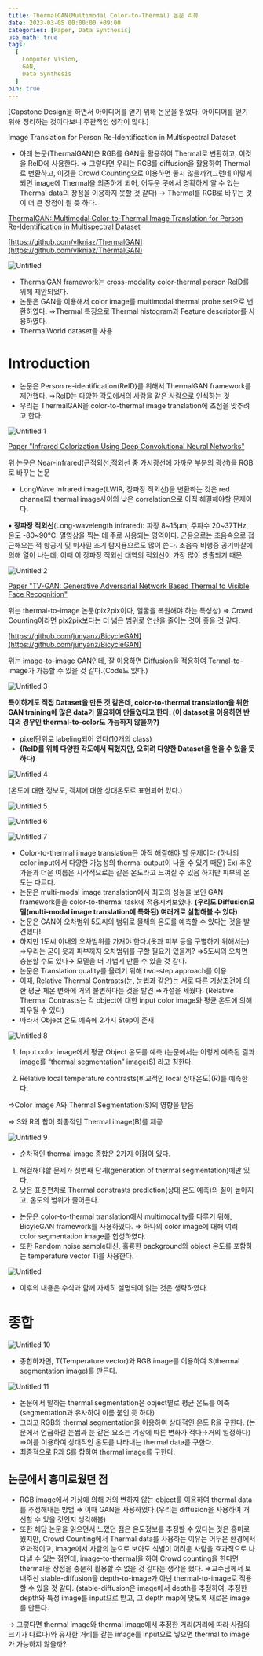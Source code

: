 ```yaml
---
title: ThermalGAN(Multimodal Color-to-Thermal) 논문 리뷰
date: 2023-03-05 00:00:00 +09:00
categories: [Paper, Data Synthesis]
use_math: true
tags:
  [
    Computer Vision,
    GAN,
    Data Synthesis
  ]
pin: true
---
```


[Capstone Design을 하면서 아이디어를 얻기 위해 논문을 읽었다. 아이디어를 얻기 위해 정리하는 것이다보니 주관적인 생각이 많다.]

Image Translation for Person Re-Identification
in Multispectral Dataset

- 아래 논문(ThermalGAN)은 RGB를 GAN을 활용하여 Thermal로 변환하고, 이것을 ReID에 사용한다.
⇒ 그렇다면 우리는 RGB를 diffusion을 활용하여 Thermal로 변환하고, 이것을 Crowd Counting으로 이용하면 좋지 않을까?(그런데 이렇게 되면 image에 Thermal을 의존하게 되어, 어두운 곳에서 명확하게 알 수 있는 Thermal data의 장점을 이용하지 못할 것 같다)
→ Thermal를 RGB로 바꾸는 것이 더 큰 장점이 될 듯 하다.

[ThermalGAN: Multimodal Color-to-Thermal Image Translation for Person Re-Identification in Multispectral Dataset](http://www.zefirus.org/articles/ee9462fb-befd-4679-9c26-acd551db8583/)

[https://github.com/vlkniaz/ThermalGAN](https://github.com/vlkniaz/ThermalGAN)

![Untitled](https://github.com/gihuni99/Capstone-Design-2023-1-/assets/90080065/1145111a-3c8f-4446-8262-53dfbf0aeafd)

- ThermalGAN framework는 cross-modality color-thermal person ReID를 위해 제안되었다.
- 논문은 GAN을 이용해서 color image를 multimodal thermal probe set으로 변환하였다.
⇒Thermal 특징으로 Thermal histogram과 Feature descriptor를 사용하였다.
- ThermalWorld dataset을 사용

# Introduction

- 논문은 Person re-identification(ReID)를 위해서 ThermalGAN framework를 제안했다.
⇒ReID는 다양한 각도에서의 사람을 같은 사람으로 인식하는 것
- 우리는 ThermalGAN을 color-to-thermal image translation에 초점을 맞추려고 한다.

![Untitled 1](https://github.com/gihuni99/Capstone-Design-2023-1-/assets/90080065/9372004b-38e0-4bdd-9781-3dc1189d633e)

[Paper "Infrared Colorization Using Deep Convolutional
Neural Networks"
](https://arxiv.org/pdf/1604.02245.pdf)

위 논문은 Near-infrared(근적외선,적외선 중 가시광선에 가까운 부분의 광선)을 RGB로 바꾸는 논문

- LongWave Infrared image(LWIR, 장파장 적외선)을 변환하는 것은 red channel과 thermal image사이의 낮은 correlation으로 아직 해결해야할 문제이다.

• **장파장 적외선**(Long-wavelength infrared): 파장 8~15µm, 주파수 20~37THz, 온도 -80~90°C. 열영상을 찍는 데 주로 사용되는 영역이다. 군용으로는 초음속으로 접근해오는 적 항공기 및 미사일 조기 탐지용으로도 많이 쓴다. 초음속 비행중 공기마찰에 의해 열이 나는데, 이때 이 장파장 적외선 대역의 적외선이 가장 많이 방출되기 때문.

![Untitled 2](https://github.com/gihuni99/Capstone-Design-2023-1-/assets/90080065/cc7a5a96-f118-4cf8-8e05-6a504c823bbf)

[Paper "TV-GAN: Generative Adversarial Network Based Thermal to Visible Face
Recognition"](https://arxiv.org/pdf/1712.02514.pdf)

위는 thermal-to-image 논문(pix2pix이다, 얼굴을 복원해야 하는 특성상)
⇒ Crowd Counting이라면 pix2pix보다는 더 넓은 범위로 연산을 줄이는 것이 좋을 것 같다.

[https://github.com/junyanz/BicycleGAN](https://github.com/junyanz/BicycleGAN)

위는 image-to-image GAN인데, 잘 이용하면 Diffusion을 적용하여 Termal-to-image가 가능할 수 있을 것 같다.(Code도 있다.)

![Untitled 3](https://github.com/gihuni99/Capstone-Design-2023-1-/assets/90080065/bb0d2273-88d1-4c62-9f77-d2451e449774)

**특이하게도 직접 Dataset을 만든 것 같은데, color-to-thermal translation을 위한 GAN training에 많은 data가 필요하여 만들었다고 한다. (이 dataset을 이용하면 반대의 경우인 thermal-to-color도 가능하지 않을까?)**

- pixel단위로 labeling되어 있다(10개의 class)
- **(ReID를 위해 다양한 각도에서 찍혔지만, 오히려 다양한 Dataset을 얻을 수 있을 듯하다)**
    
![Untitled 4](https://github.com/gihuni99/Capstone-Design-2023-1-/assets/90080065/95dac2a0-2b5a-4469-9c20-052429293cfc)
    

(온도에 대한 정보도, 객체에 대한 상대온도로 표현되어 있다.)

![Untitled 5](https://github.com/gihuni99/Capstone-Design-2023-1-/assets/90080065/d22b9c80-2e2f-423f-b75e-ff690c44aa9e)

![Untitled 6](https://github.com/gihuni99/Capstone-Design-2023-1-/assets/90080065/a0984439-2069-4816-8802-3bed243ba75c)

![Untitled 7](https://github.com/gihuni99/Capstone-Design-2023-1-/assets/90080065/a37ae3ad-8ea1-4b8f-ae48-80f19711ecea)

- Color-to-thermal image translation은 아직 해결해야 할 문제이다
(하나의 color input에서 다양한 가능성의 thermal output이 나올 수 있기 때문)
Ex) 추운 가을과 더운 여름은 시각적으로는 같은 온도라고 느껴질 수 있음
하지만 피부의 온도는 다르다.
- 논문은 multi-modal image translation에서 최고의 성능을 보인 GAN framework들을 color-to-thermal task에 적용시켜보았다.
**(우리도 Diffusion모델(multi-modal image translation에 특화된) 여러개로 실험해볼 수 있다)**
- 논문은 GAN이 오차범위 5도씨의 범위로 물체의 온도를 예측할 수 있다는 것을 발견했다!
- 하지만 1도씨 이내의 오차범위를 가져야 한다.(옷과 피부 등을 구별하기 위해서는)
⇒우리는 굳이 옷과 피부까지 오차범위를 구할 필요가 있을까?
⇒5도씨의 오차면 충분할 수도 있다→ 모델을 더 가볍게 만들 수 있을 것 같다.
- 논문은 Translation quality를 올리기 위해 two-step approach를 이용
- 이때,  Relative Thermal Contrasts(눈, 눈썹과 같은)는 서로 다른 기상조건에 의한 평균 체온 변화에 거의 불변하다는 것을 발견
⇒가설을 세웠다.
(Relative Thermal Contrasts는 각 object에 대한 input color image와 평균 온도에 의해 좌우될 수 있다)
- 따라서 Object 온도 예측에 2가지 Step이 존재

![Untitled 8](https://github.com/gihuni99/Capstone-Design-2023-1-/assets/90080065/aae9821a-706a-4dcb-9ac6-b481452219d4)

1) Input color image에서 평균 Object 온도를 예측
(논문에서는 이렇게 예측된 결과 image를 “thermal segmentation” image(S) 라고 칭한다.

2) Relative local temperature contrasts(비교적인 local 상대온도)(R)를 예측한다.

⇒Color image A와 Thermal Segmentation(S)의 영향을 받음

⇒ S와 R의 합이 최종적인 Thermal image(B)를 제공

![Untitled 9](https://github.com/gihuni99/Capstone-Design-2023-1-/assets/90080065/b098f13e-36e3-4f17-b15b-ba8769bd5a92)

- 순차적인 thermal image 종합은 2가지 이점이 있다.
1) 해결해야할 문제가 첫번째 단계(generation of thermal segmentation)에만 있다.
2) 낮은 표준편차로 Thermal constrasts prediction(상대 온도 예측)의 질이 높아지고, 온도의 범위가 줄어든다.
- 논문은 color-to-thermal translation에서 multimodality를 다루기 위해, BicyleGAN framework를 사용하였다.
⇒ 하나의 color image에 대해 여러 color segmentation image를 합성하였다.
- 또한 Random noise sample대신, 훌륭한 background와 object 온도를 포함하는 temperature vector Ti를 사용한다.

![Untitled](ThermalGAN%20Multimodal%20Color-to-Thermal%20Image%20Trans%20a8968065e90341e58f0fab5f3e02a8ae/Untitled%2010.png)

- 이후의 내용은 수식과 함께 자세히 설명되어 읽는 것은 생략하였다.

# 종합

![Untitled 10](https://github.com/gihuni99/Capstone-Design-2023-1-/assets/90080065/7f178877-60d9-4274-b226-6d111eadfee5)

- 종합하자면, T(Temperature vector)와 RGB image를 이용하여 S(thermal segmentation image)를 만든다.
    
![Untitled 11](https://github.com/gihuni99/Capstone-Design-2023-1-/assets/90080065/3c68ae80-687e-4236-9524-f98bee2fc04f)
    
- 논문에서 말하는 thermal segmentation은 object별로 평균 온도를 예측
(segmentation과 유사하여 이름 붙인 듯 하다)
- 그리고 RGB와 thermal segmentation을 이용하여 상대적인 온도 R을 구한다.
(논문에서 언급하길 눈썹과 눈 같은 요소는 기상에 따른 변화가 적다→거의 일정하다)
⇒이를 이용하여 상대적인 온도를 나타내는 thermal data를 구한다.
- 최종적으로 R과 S를 합하여 thermal image를 구한다.

## 논문에서 흥미로웠던 점

- RGB image에서 기상에 의해 거의 변하지 않는 object를 이용하여 thermal data를 추정해내는 방법
⇒ 이때 GAN을 사용하였다.(우리는 diffusion을 사용하여 개선할 수 있을 것인지 생각해봄)
- 또한 해당 논문을 읽으면서 느꼈던 점은 온도정보를 추정할 수 있다는 것은 흥미로웠지만, Crowd Counting에서 Thermal data를 사용하는 이유는 어두운 환경에서 효과적이고, image에서 사람의 눈으로 보아도 식별이 어려운 사람을 효과적으로 나타낼 수 있는 점인데, image-to-thermal을 하여 Crowd counting을 한다면 thermal을 장점을 충분히 활용할 수 없을 것 같다는 생각을 했다.
⇒교수님께서 보내주신 stable-diffusion을 depth-to-image가 아닌 thermal-to-image로 적용할 수 있을 것 같다.
(stable-diffusion은 image에서 depth를 추정하여, 추정한 depth와 특정 image를 input으로 받고, 그 depth map에 맞도록 새로운 image를 만든다.

→ 그렇다면 thermal image와 thermal image에서 추정한 거리(거리에 따라 사람의 크기가 다르다)와 유사한 거리를 같는 image를 input으로 넣으면 thermal to image가 가능하지 않을까?